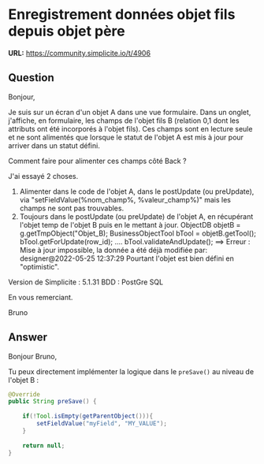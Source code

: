 # Enregistrement données objet fils depuis objet père

**URL:** https://community.simplicite.io/t/4906

## Question
Bonjour,

Je suis sur un écran d'un objet A dans une vue formulaire. Dans un onglet, j'affiche, en formulaire, les champs de l'objet fils B (relation 0,1 dont les attributs ont été incorporés à l'objet fils). Ces champs sont en lecture seule et ne sont alimentés que lorsque le statut de l'objet A est mis à jour pour arriver dans un statut défini.

Comment faire pour alimenter ces champs côté Back ? 

J'ai essayé 2 choses.
1) Alimenter dans le code de l'objet A, dans le postUpdate (ou preUpdate), via "setFieldValue(%nom_champ%, %valeur_champ%)" mais les champs ne sont pas trouvables.
2) Toujours dans le postUpdate (ou preUpdate) de l'objet A, en récupérant l'objet temp de l'objet B puis en le mettant à jour.
ObjectDB objetB = g.getTmpObject("Objet_B);
BusinessObjectTool bTool = objetB.getTool();
bTool.getForUpdate(row_id);
....
bTool.validateAndUpdate();
==> Erreur : Mise à jour impossible, la donnée a été déjà modifiée par: designer@2022-05-25 12:37:29
Pourtant l'objet est bien défini en "optimistic".

Version de Simplicite : 5.1.31
BDD : PostGre SQL

En vous remerciant.

Bruno

## Answer
Bonjour Bruno, 

Tu peux directement implémenter la logique dans le `preSave()` au niveau de l'objet B :
```java
@Override
public String preSave() {
	
	if(!Tool.isEmpty(getParentObject())){
		setFieldValue("myField", "MY_VALUE");
	}
	
	return null;
}
```
